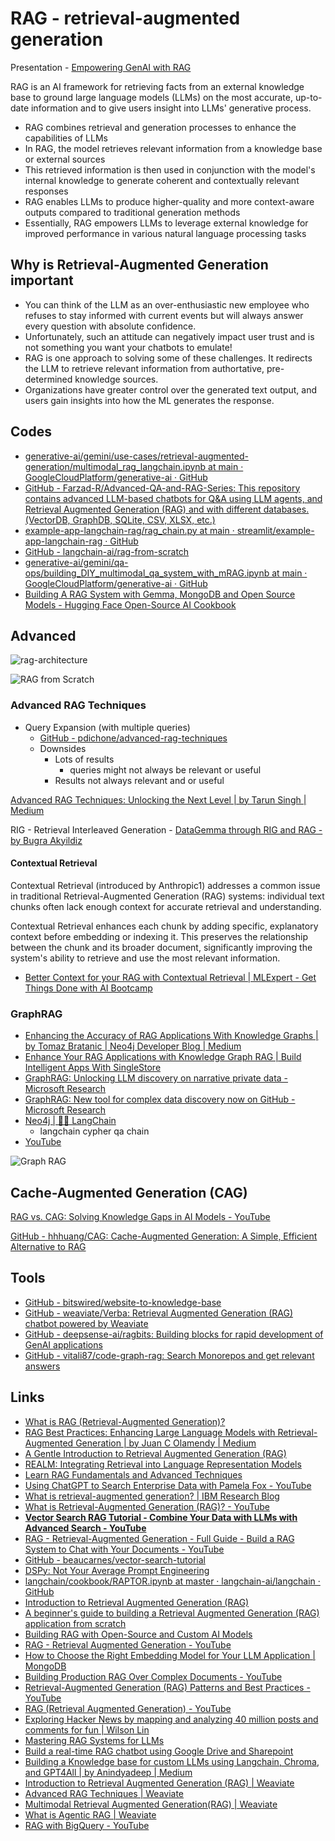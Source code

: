 # RAG - retrieval-augmented generation

Presentation - [Empowering GenAI with RAG](https://docs.google.com/presentation/d/1s8lM_3jm6eF_SbWRSzGjREO3QN7RZcgeUM_zA6TH-J8/edit#slide=id.p1)

RAG is an AI framework for retrieving facts from an external knowledge base to ground large language models (LLMs) on the most accurate, up-to-date information and to give users insight into LLMs' generative process.

- RAG combines retrieval and generation processes to enhance the capabilities of LLMs
- In RAG, the model retrieves relevant information from a knowledge base or external sources
- This retrieved information is then used in conjunction with the model's internal knowledge to generate coherent and contextually relevant responses
- RAG enables LLMs to produce higher-quality and more context-aware outputs compared to traditional generation methods
- Essentially, RAG empowers LLMs to leverage external knowledge for improved performance in various natural language processing tasks

## Why is Retrieval-Augmented Generation important

- You can think of the LLM as an over-enthusiastic new employee who refuses to stay informed with current events but will always answer every question with absolute confidence.
- Unfortunately, such an attitude can negatively impact user trust and is not something you want your chatbots to emulate!
- RAG is one approach to solving some of these challenges. It redirects the LLM to retrieve relevant information from authortative, pre-determined knowledge sources.
- Organizations have greater control over the generated text output, and users gain insights into how the ML generates the response.

## Codes

- [generative-ai/gemini/use-cases/retrieval-augmented-generation/multimodal\_rag\_langchain.ipynb at main · GoogleCloudPlatform/generative-ai · GitHub](https://github.com/GoogleCloudPlatform/generative-ai/blob/main/gemini/use-cases/retrieval-augmented-generation/multimodal_rag_langchain.ipynb)
- [GitHub - Farzad-R/Advanced-QA-and-RAG-Series: This repository contains advanced LLM-based chatbots for Q&A using LLM agents, and Retrieval Augmented Generation (RAG) and with different databases. (VectorDB, GraphDB, SQLite, CSV, XLSX, etc.)](https://github.com/Farzad-R/Advanced-QA-and-RAG-Series)
- [example-app-langchain-rag/rag\_chain.py at main · streamlit/example-app-langchain-rag · GitHub](https://github.com/streamlit/example-app-langchain-rag/blob/main/rag_chain.py)
- [GitHub - langchain-ai/rag-from-scratch](https://github.com/langchain-ai/rag-from-scratch)
- [generative-ai/gemini/qa-ops/building\_DIY\_multimodal\_qa\_system\_with\_mRAG.ipynb at main · GoogleCloudPlatform/generative-ai · GitHub](https://github.com/GoogleCloudPlatform/generative-ai/blob/main/gemini/qa-ops/building_DIY_multimodal_qa_system_with_mRAG.ipynb)
- [Building A RAG System with Gemma, MongoDB and Open Source Models - Hugging Face Open-Source AI Cookbook](https://huggingface.co/learn/cookbook/en/rag_with_hugging_face_gemma_mongodb)

## Advanced

![rag-architecture](../../media/Pasted%20image%2020250129203918.jpg)

![RAG from Scratch](../../media/Pasted%20image%2020240802004652.jpg)

### Advanced RAG Techniques

- Query Expansion (with multiple queries)
    - [GitHub - pdichone/advanced-rag-techniques](https://github.com/pdichone/advanced-rag-techniques)
    - Downsides
		- Lots of results
			 - queries might not always be relevant or useful
		- Results not always relevant and or useful

[Advanced RAG Techniques: Unlocking the Next Level | by Tarun Singh | Medium](https://medium.com/@krtarunsingh/advanced-rag-techniques-unlocking-the-next-level-040c205b95bc)

RIG - Retrieval Interleaved Generation - [DataGemma through RIG and RAG - by Bugra Akyildiz](https://mlops.substack.com/p/datagemma-through-rig-and-rag)

#### Contextual Retrieval

Contextual Retrieval (introduced by Anthropic1) addresses a common issue in traditional Retrieval-Augmented Generation (RAG) systems: individual text chunks often lack enough context for accurate retrieval and understanding.

Contextual Retrieval enhances each chunk by adding specific, explanatory context before embedding or indexing it. This preserves the relationship between the chunk and its broader document, significantly improving the system's ability to retrieve and use the most relevant information.

- [Better Context for your RAG with Contextual Retrieval | MLExpert - Get Things Done with AI Bootcamp](https://www.mlexpert.io/blog/rag-contextual-retrieval)

### GraphRAG

- [Enhancing the Accuracy of RAG Applications With Knowledge Graphs | by Tomaz Bratanic | Neo4j Developer Blog | Medium](https://medium.com/neo4j/enhancing-the-accuracy-of-rag-applications-with-knowledge-graphs-ad5e2ffab663)
- [Enhance Your RAG Applications with Knowledge Graph RAG | Build Intelligent Apps With SingleStore](https://www.singlestore.com/blog/enhance-your-rag-applications-with-knowledge-graph-rag/)
- [GraphRAG: Unlocking LLM discovery on narrative private data - Microsoft Research](https://www.microsoft.com/en-us/research/blog/graphrag-unlocking-llm-discovery-on-narrative-private-data/)
- [GraphRAG: New tool for complex data discovery now on GitHub - Microsoft Research](https://www.microsoft.com/en-us/research/blog/graphrag-new-tool-for-complex-data-discovery-now-on-github/)
- [Neo4j | 🦜️🔗 LangChain](https://python.langchain.com/docs/integrations/graphs/neo4j_cypher/)
	- langchain cypher qa chain
- [YouTube](https://youtu.be/Z_4rohX4Ki8)

![Graph RAG](../../media/Screenshot%202024-12-27%20at%2011.34.53%20AM.jpg)

## Cache-Augmented Generation (CAG)

[RAG vs. CAG: Solving Knowledge Gaps in AI Models - YouTube](https://www.youtube.com/watch?v=HdafI0t3sEY)

[GitHub - hhhuang/CAG: Cache-Augmented Generation: A Simple, Efficient Alternative to RAG](https://github.com/hhhuang/CAG)

## Tools

- [GitHub - bitswired/website-to-knowledge-base](https://github.com/bitswired/website-to-knowledge-base)
- [GitHub - weaviate/Verba: Retrieval Augmented Generation (RAG) chatbot powered by Weaviate](https://github.com/weaviate/Verba)
- [GitHub - deepsense-ai/ragbits: Building blocks for rapid development of GenAI applications](https://github.com/deepsense-ai/ragbits)
- [GitHub - vitali87/code-graph-rag: Search Monorepos and get relevant answers](https://github.com/vitali87/code-graph-rag)

## Links

- [What is RAG (Retrieval-Augmented Generation)?](https://aws.amazon.com/what-is/retrieval-augmented-generation)
- [RAG Best Practices: Enhancing Large Language Models with Retrieval-Augmented Generation | by Juan C Olamendy | Medium](https://medium.com/@juanc.olamendy/rag-best-practices-enhancing-large-language-models-with-retrieval-augmented-generation-6961c8b834ff)
- [A Gentle Introduction to Retrieval Augmented Generation (RAG)](https://wandb.ai/cosmo3769/RAG/reports/A-Gentle-Introduction-to-Retrieval-Augmented-Generation-RAG---Vmlldzo1MjM4Mjk1)
- [REALM: Integrating Retrieval into Language Representation Models](https://research.google/blog/realm-integrating-retrieval-into-language-representation-models/)
- [Learn RAG Fundamentals and Advanced Techniques](https://www.freecodecamp.org/news/learn-rag-fundamentals-and-advanced-techniques/)
- [Using ChatGPT to Search Enterprise Data with Pamela Fox - YouTube](https://www.youtube.com/watch?v=lj5NjKHuFlo)
- [What is retrieval-augmented generation? | IBM Research Blog](https://research.ibm.com/blog/retrieval-augmented-generation-RAG)
- [What is Retrieval-Augmented Generation (RAG)? - YouTube](https://youtu.be/T-D1OfcDW1M?si=KoUb-NXATK50d3i7)
- [**Vector Search RAG Tutorial - Combine Your Data with LLMs with Advanced Search - YouTube**](https://www.youtube.com/watch?v=JEBDfGqrAUA)
- [RAG - Retrieval-Augmented Generation - Full Guide - Build a RAG System to Chat with Your Documents - YouTube](https://www.youtube.com/watch?v=vdLquGgg28A&ab_channel=VinciBits)
- [GitHub - beaucarnes/vector-search-tutorial](https://github.com/beaucarnes/vector-search-tutorial)
- [DSPy: Not Your Average Prompt Engineering](https://jina.ai/news/dspy-not-your-average-prompt-engineering/)
- [langchain/cookbook/RAPTOR.ipynb at master · langchain-ai/langchain · GitHub](https://github.com/langchain-ai/langchain/blob/master/cookbook/RAPTOR.ipynb)
- [Introduction to Retrieval Augmented Generation (RAG)](https://www.coursera.org/projects/introduction-to-rag)
- [A beginner's guide to building a Retrieval Augmented Generation (RAG) application from scratch](https://learnbybuilding.ai/tutorials/rag-from-scratch)
- [Building RAG with Open-Source and Custom AI Models](https://www.bentoml.com/blog/building-rag-with-open-source-and-custom-ai-models)
- [RAG - Retrieval Augmented Generation - YouTube](https://www.youtube.com/playlist?list=PL8motc6AQftn-X1HkaGG9KjmKtWImCKJS)
- [How to Choose the Right Embedding Model for Your LLM Application | MongoDB](https://www.mongodb.com/developer/products/atlas/choose-embedding-model-rag/)
- [Building Production RAG Over Complex Documents - YouTube](https://www.youtube.com/watch?v=dI_TmTW9S4c)
- [Retrieval-Augmented Generation (RAG) Patterns and Best Practices - YouTube](https://www.youtube.com/watch?v=eUY9i1CWmUg)
- [RAG (Retrieval Augmented Generation) - YouTube](https://www.youtube.com/playlist?list=PLQxDHpeGU14Blorx3Ps1eZJ4XvKET1_vx)
- [Exploring Hacker News by mapping and analyzing 40 million posts and comments for fun | Wilson Lin](https://blog.wilsonl.in/hackerverse/)
- [Mastering RAG Systems for LLMs](https://go.kolena.com/mastering-rag-systems-for-llms)
- [Build a real-time RAG chatbot using Google Drive and Sharepoint](https://blog.streamlit.io/build-a-real-time-rag-chatbot-google-drive-sharepoint/)
- [Building a Knowledge base for custom LLMs using Langchain, Chroma, and GPT4All \| by Anindyadeep \| Medium](https://cismography.medium.com/building-a-knowledge-base-for-custom-llms-using-langchain-chroma-and-gpt4all-950906ae496d)
- [Introduction to Retrieval Augmented Generation (RAG) \| Weaviate](https://weaviate.io/blog/introduction-to-rag)
- [Advanced RAG Techniques \| Weaviate](https://weaviate.io/blog/advanced-rag)
- [Multimodal Retrieval Augmented Generation(RAG) \| Weaviate](https://weaviate.io/blog/multimodal-rag)
- [What is Agentic RAG \| Weaviate](https://weaviate.io/blog/what-is-agentic-rag)
- [RAG with BigQuery - YouTube](https://youtu.be/2kUNLAnXuUE)
